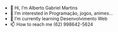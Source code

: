 - 👋 Hi, I’m Alberto Gabriel Martins
- 👀 I’m interested in Programação, jogos, animes...
- 🌱 I’m currently learning Desenvolvimento Web
- 📫 How to reach me (62) 998642-5624

<!---
brasi21/brasi21 is a ✨ special ✨ repository because its `README.md` (this file) appears on your GitHub profile.
You can click the Preview link to take a look at your changes.
--->
